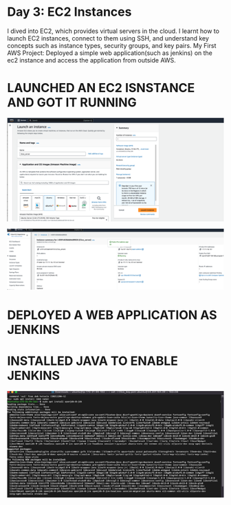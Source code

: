 
# Day 3: EC2 Instances
I dived into EC2, which provides virtual servers in the cloud. I learnt how to launch EC2 instances, connect to them using SSH, and understand key concepts such as instance types, security groups, and key pairs.
My First AWS Project: Deployed a simple web application(such as jenkins) on the ec2 instance and access the application from outside AWS.

# LAUNCHED AN EC2 ISNSTANCE AND GOT IT RUNNING
![](https://github.com/urstrulybutch/MY-AWS-CLOUD-PROJECTS/blob/Day-3/CREATED%20EC2%20INSTANCE%20.png)

![](https://github.com/urstrulybutch/MY-AWS-CLOUD-PROJECTS/blob/main/EC2%20INSTANCE%20RUNNING.png)

# DEPLOYED A WEB APPLICATION AS JENKINS

# INSTALLED JAVA TO ENABLE JENKINS
![](https://github.com/urstrulybutch/MY-AWS-CLOUD-PROJECTS/blob/main/installed%20java%20on%20ubuntu%20.png)
